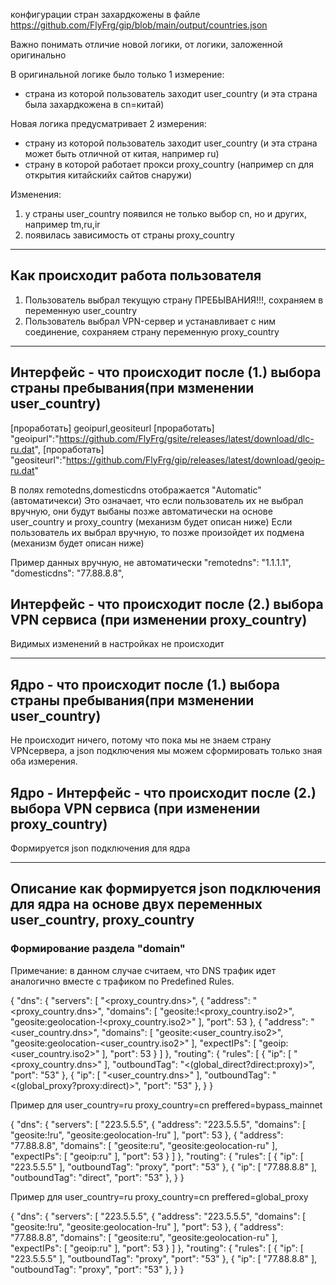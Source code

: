 конфигурации стран захардкожены в файле
https://github.com/FlyFrg/gip/blob/main/output/countries.json

Важно понимать отличие новой логики, от логики, заложенной оригинально

В оригинальной логике было только 1 измерение:
* страна из которой пользователь заходит user_country (и эта страна была захардкожена в cn=китай)

Новая логика предусматривает 2 измерения:
* страну из которой пользователь заходит user_country (и эта страна может быть отличной от китая, например ru)
* страну в которой работает прокси proxy_country (например cn для открытия китайскийх сайтов снаружи)

Изменения:
1. у страны user_country появился не только выбор cn, но и других, например tm,ru,ir
2. появилась зависимость от страны proxy_country  


-----------------

## Как происходит работа пользователя

1. Пользователь выбрал текущую страну ПРЕБЫВАНИЯ!!!, сохраняем в переменную user_country
2. Пользователь выбрал VPN-сервер и устанавливает с ним соединение, сохраняем страну переменную proxy_country

-----------------

## Интерфейс - что происходит после (1.) выбора страны пребывания(при мзменении user_country)

[проработать] geoipurl,geositeurl
[проработать] "geoipurl":"https://github.com/FlyFrg/gsite/releases/latest/download/dlc-ru.dat",
[проработать] "geositeurl":"https://github.com/FlyFrg/gip/releases/latest/download/geoip-ru.dat"

В полях remotedns,domesticdns отображается "Automatic" (автоматичекси)
Это означает, что если пользователь их не выбрал вручную, они будут выбаны позже автоматически на основе user_country и proxy_country (механизм будет описан ниже)
Если пользователь их выбрал вручную, то позже произойдет их подмена (механизм будет описан ниже)

Пример данных вручную, не автоматически
"remotedns": "1.1.1.1",
"domesticdns": "77.88.8.8",

## Интерфейс - что происходит после (2.) выбора VPN сервиса (при изменении proxy_country)

Видимых изменений в настройках не происходит

-----------------

## Ядро - что происходит после (1.) выбора страны пребывания(при мзменении user_country)

Не происходит ничего, потому что пока мы не знаем страну VPNсервера, а json подключения мы можем сформировать только зная оба измерения.

## Ядро - Интерфейс - что происходит после (2.) выбора VPN сервиса (при изменении proxy_country)

Формируется json подключения для ядра

----------------

## Описание как формируется json подключения для ядра на основе двух переменных user_country, proxy_country

### Формирование раздела "domain"

Примечание: в данном случае считаем, что DNS трафик идет аналогично вместе с трафиком по Predefined Rules.

{
  "dns": {
    "servers": [
      "<proxy_country.dns>",
      {
        "address": "<proxy_country.dns>",
        "domains": [
          "geosite:!<proxy_country.iso2>",
          "geosite:geolocation-!<proxy_country.iso2>"
        ],
        "port": 53
      },
      {
        "address": "<user_country.dns>",
        "domains": [
          "geosite:<user_country.iso2>",
          "geosite:geolocation-<user_country.iso2>"
        ],
        "expectIPs": [
          "geoip:<user_country.iso2>"
        ],
        "port": 53
      }
    ]
  },
  "routing": {
    "rules": [
      {
        "ip": [
          "<proxy_country.dns>"
        ],
        "outboundTag": "<(global_direct?direct:proxy)>",
        "port": "53"
      },
      {
        "ip": [
          "<user_country.dns>"
        ],
        "outboundTag": "<(global_proxy?proxy:direct)>",
        "port": "53"
      },
   }
}



Пример для
user_country=ru
proxy_country=cn
preffered=bypass_mainnet

{
  "dns": {
    "servers": [
      "223.5.5.5",
      {
        "address": "223.5.5.5",
        "domains": [
          "geosite:!ru",
          "geosite:geolocation-!ru"
        ],
        "port": 53
      },
      {
        "address": "77.88.8.8",
        "domains": [
          "geosite:ru",
          "geosite:geolocation-ru"
        ],
        "expectIPs": [
          "geoip:ru"
        ],
        "port": 53
      }
    ]
  },
  "routing": {
    "rules": [
      {
        "ip": [
          "223.5.5.5"
        ],
        "outboundTag": "proxy",
        "port": "53"
      },
      {
        "ip": [
          "77.88.8.8"
        ],
        "outboundTag": "direct",
        "port": "53"
      },
   }
}


Пример для
user_country=ru
proxy_country=cn
preffered=global_proxy

{
  "dns": {
    "servers": [
      "223.5.5.5",
      {
        "address": "223.5.5.5",
        "domains": [
          "geosite:!ru",
          "geosite:geolocation-!ru"
        ],
        "port": 53
      },
      {
        "address": "77.88.8.8",
        "domains": [
          "geosite:ru",
          "geosite:geolocation-ru"
        ],
        "expectIPs": [
          "geoip:ru"
        ],
        "port": 53
      }
    ]
  },
  "routing": {
    "rules": [
      {
        "ip": [
          "223.5.5.5"
        ],
        "outboundTag": "proxy",
        "port": "53"
      },
      {
        "ip": [
          "77.88.8.8"
        ],
        "outboundTag": "proxy",
        "port": "53"
      },
   }
}




